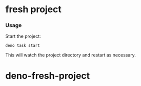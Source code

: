 # fresh project

### Usage

Start the project:

```
deno task start
```

This will watch the project directory and restart as necessary.
# deno-fresh-project
